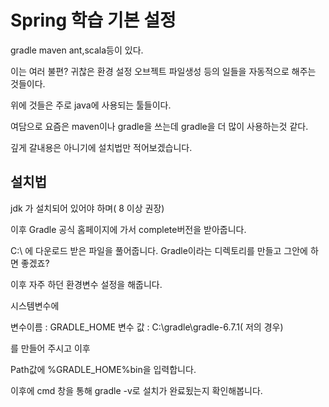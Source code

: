 # Spring 학습 기본 설정



gradle maven ant,scala등이 있다.

이는  여러 불편? 귀찮은 환경 설정 오브젝트 파일생성 등의 일들을 자동적으로 해주는 것들이다.

위에 것들은 주로 java에 사용되는 툴들이다.

여담으로 요즘은 maven이나 gradle을 쓰는데 gradle을 더 많이 사용하는것 같다.



깊게 갈내용은 아니기에 설치법만 적어보겠습니다.

## 설치법

jdk 가 설치되어 있어야 하며( 8 이상 권장)

이후 Gradle 공식 홈페이지에 가서 complete버전을 받아줍니다.

C:\ 에 다운로드 받은 파일을 풀어줍니다. Gradle이라는 디렉토리를 만들고 그안에 하면 좋겠죠?

  

이후 자주 하던 환경변수 설정을 해줍니다.

시스템변수에 

변수이름 : GRADLE_HOME
변수 값 : C:\gradle\gradle-6.7.1( 저의 경우)

를 만들어 주시고 이후

Path값에 %GRADLE_HOME%bin을  입력합니다.



이후에 cmd 창을 통해 gradle -v로 설치가 완료됬는지 확인해봅니다.